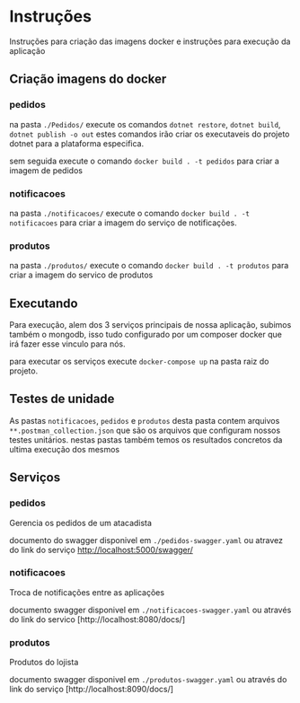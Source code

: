 # Instruções

Instruções para criação das imagens docker e instruções para execução da aplicação

## Criação imagens do docker

### pedidos

na pasta `./Pedidos/` execute os comandos `dotnet restore`, `dotnet build`, `dotnet publish -o out` estes comandos irão criar os executaveis do projeto dotnet para a plataforma especifica.

sem seguida execute o comando `docker build . -t pedidos` para criar a imagem de pedidos

### notificacoes

na pasta `./notificacoes/` execute o comando `docker build . -t notificacoes` para criar a imagem do serviço de notificações.

### produtos

na pasta `./produtos/` execute o comando `docker build . -t produtos` para criar a imagem do servico de produtos

## Executando

Para execução, alem dos 3 serviços principais de nossa aplicação, subimos também o mongodb, isso tudo configurado por um composer docker que irá fazer esse vinculo para nós.

para executar os serviços execute `docker-compose up` na pasta raiz do projeto.

## Testes de unidade

As pastas `notificacoes`, `pedidos` e `produtos` desta pasta contem arquivos `**.postman_collection.json` que são os arquivos que configuram nossos testes unitários. nestas pastas também temos os resultados concretos da ultima execução dos mesmos

## Serviços

### pedidos

Gerencia os pedidos de um atacadista

documento do swagger disponivel em `./pedidos-swagger.yaml` ou atravez do link do serviço [http://localhost:5000/swagger/](http://localhost:5000/swagger/)

### notificacoes

Troca de notificações entre as aplicações

documento swagger disponivel em `./notificacoes-swagger.yaml` ou através do link do servico [http://localhost:8080/docs/]

### produtos

Produtos do lojista

documento swagger disponivel em `./produtos-swagger.yaml` ou através do link do serviço [http://localhost:8090/docs/]
